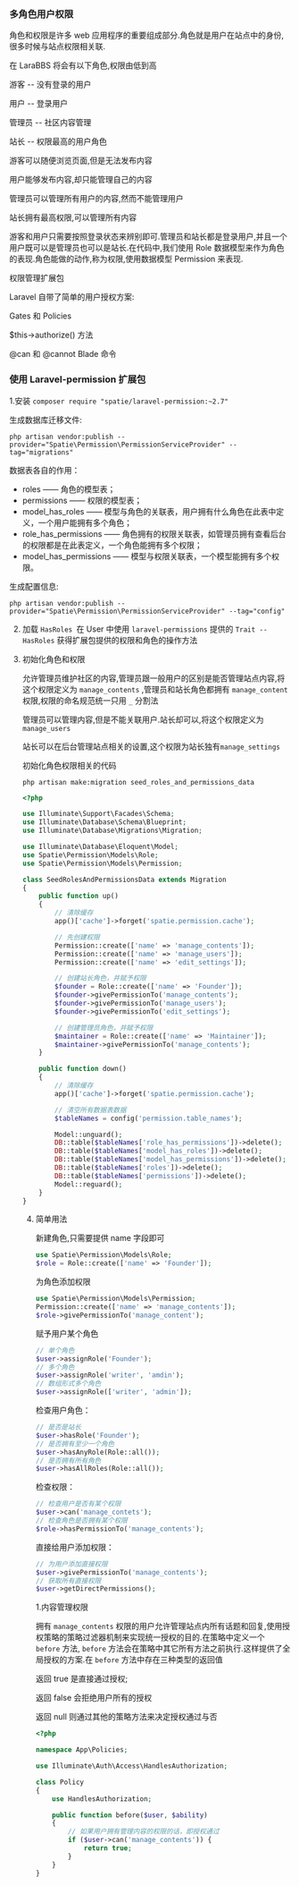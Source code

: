 ### 多角色用户权限

角色和权限是许多 web 应用程序的重要组成部分.角色就是用户在站点中的身份,很多时候与站点权限相关联.

在 LaraBBS 将会有以下角色,权限由低到高

游客 -- 没有登录的用户

用户 -- 登录用户

管理员 -- 社区内容管理

站长 -- 权限最高的用户角色

游客可以随便浏览页面,但是无法发布内容

用户能够发布内容,却只能管理自己的内容

管理员可以管理所有用户的内容,然而不能管理用户

站长拥有最高权限,可以管理所有内容

游客和用户只需要按照登录状态来辨别即可.管理员和站长都是登录用户,并且一个用户既可以是管理员也可以是站长.在代码中,我们使用 Role 数据模型来作为角色的表现.角色能做的动作,称为权限,使用数据模型 Permission 来表现.

权限管理扩展包

Laravel  自带了简单的用户授权方案:

Gates 和 Policies 

$this->authorize() 方法

@can 和 @cannot Blade 命令

### 使用 Laravel-permission 扩展包

1.安装 `composer require "spatie/laravel-permission:~2.7"`

生成数据库迁移文件:

`php artisan vendor:publish --provider="Spatie\Permission\PermissionServiceProvider" --tag="migrations"`

数据表各自的作用：

- roles —— 角色的模型表；
- permissions —— 权限的模型表；
- model_has_roles —— 模型与角色的关联表，用户拥有什么角色在此表中定义，一个用户能拥有多个角色；
- role_has_permissions —— 角色拥有的权限关联表，如管理员拥有查看后台的权限都是在此表定义，一个角色能拥有多个权限；
- model_has_permissions —— 模型与权限关联表，一个模型能拥有多个权限。

生成配置信息:

 `php artisan vendor:publish --provider="Spatie\Permission\PermissionServiceProvider" --tag="config"`

2. 加载 `HasRoles `在 User 中使用 `laravel-permissions` 提供的 `Trait -- HasRoles` 获得扩展包提供的权限和角色的操作方法

3. 初始化角色和权限

   允许管理员维护社区的内容,管理员跟一般用户的区别是能否管理站点内容,将这个权限定义为 `manage_contents` ,管理员和站长角色都拥有 `manage_content`权限,权限的命名规范统一只用 `_` 分割法

   管理员可以管理内容,但是不能关联用户.站长却可以,将这个权限定义为 `manage_users`

   站长可以在后台管理站点相关的设置,这个权限为站长独有`manage_settings`

   初始化角色权限相关的代码

   `php artisan make:migration seed_roles_and_permissions_data`

   ```php
   <?php

   use Illuminate\Support\Facades\Schema;
   use Illuminate\Database\Schema\Blueprint;
   use Illuminate\Database\Migrations\Migration;

   use Illuminate\Database\Eloquent\Model;
   use Spatie\Permission\Models\Role;
   use Spatie\Permission\Models\Permission;

   class SeedRolesAndPermissionsData extends Migration
   {
       public function up()
       {
           // 清除缓存
           app()['cache']->forget('spatie.permission.cache');

           // 先创建权限
           Permission::create(['name' => 'manage_contents']);
           Permission::create(['name' => 'manage_users']);
           Permission::create(['name' => 'edit_settings']);

           // 创建站长角色，并赋予权限
           $founder = Role::create(['name' => 'Founder']);
           $founder->givePermissionTo('manage_contents');
           $founder->givePermissionTo('manage_users');
           $founder->givePermissionTo('edit_settings');

           // 创建管理员角色，并赋予权限
           $maintainer = Role::create(['name' => 'Maintainer']);
           $maintainer->givePermissionTo('manage_contents');
       }

       public function down()
       {
           // 清除缓存
           app()['cache']->forget('spatie.permission.cache');

           // 清空所有数据表数据
           $tableNames = config('permission.table_names');

           Model::unguard();
           DB::table($tableNames['role_has_permissions'])->delete();
           DB::table($tableNames['model_has_roles'])->delete();
           DB::table($tableNames['model_has_permissions'])->delete();
           DB::table($tableNames['roles'])->delete();
           DB::table($tableNames['permissions'])->delete();
           Model::reguard();
       }
   }
   ```

   4. 简单用法

      新建角色,只需要提供 name 字段即可

      ```php
      use Spatie\Permission\Models\Role;
      $role = Role::create(['name' => 'Founder']);
      ```

      为角色添加权限

      ```php
      use Spatie\Permission\Models\Permission;
      Permission::create(['name' => 'manage_contents']);
      $role->givePermissionTo('manage_content');  
      ```

      赋予用户某个角色

      ```php
      // 单个角色
      $user->assignRole('Founder');
      // 多个角色
      $user->assignRole('writer', 'amdin');
      // 数组形式多个角色
      $user->assignRole(['writer', 'admin']);
      ```

      检查用户角色：

      ```php
      // 是否是站长
      $user->hasRole('Founder');
      // 是否拥有至少一个角色
      $user->hasAnyRole(Role::all());
      // 是否拥有所有角色
      $user->hasAllRoles(Role::all());
      ```

      检查权限：

      ```php
      // 检查用户是否有某个权限
      $user->can('manage_contets');
      // 检查角色是否拥有某个权限
      $role->hasPermissionTo('manage_contents');
      ```

      直接给用户添加权限：

      ```php
      // 为用户添加直接权限
      $user->givePermissionTo('manage_contents');
      // 获取所有直接权限
      $user->getDirectPermissions();
      ```

      1.内容管理权限

      拥有 `manage_contents` 权限的用户允许管理站点内所有话题和回复,使用授权策略的策略过滤器机制来实现统一授权的目的.在策略中定义一个 `before` 方法, `before` 方法会在策略中其它所有方法之前执行.这样提供了全局授权的方案.在 `before` 方法中存在三种类型的返回值

      返回 true 是直接通过授权;

      返回 false 会拒绝用户所有的授权

      返回 null 则通过其他的策略方法来决定授权通过与否

      ```php
      <?php

      namespace App\Policies;

      use Illuminate\Auth\Access\HandlesAuthorization;

      class Policy
      {
          use HandlesAuthorization;

          public function before($user, $ability)
          {
              // 如果用户拥有管理内容的权限的话，即授权通过
              if ($user->can('manage_contents')) {
                  return true;
              }
          }
      }
      ```

